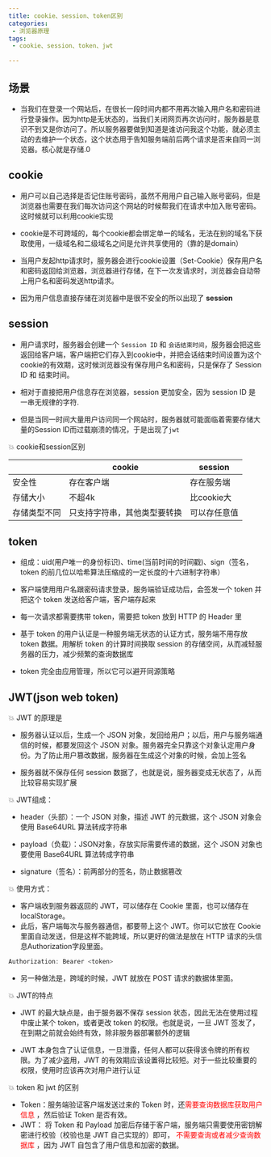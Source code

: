 ```yaml
---
title: cookie、session、token区别
categories:
 - 浏览器原理
tags:
 - cookie、session、token、jwt

---
```



## 场景
- 当我们在登录一个网站后，在很长一段时间内都不用再次输入用户名和密码进行登录操作。因为http是无状态的，当我们关闭网页再次访问时，服务器是意识不到又是你访问了。所以服务器要做到知道是谁访问我这个功能，就必须主动的去维护一个状态，这个状态用于告知服务端前后两个请求是否来自同一浏览器。核心就是存储.0

## cookie
- 用户可以自己选择是否记住账号密码，虽然不用用户自己输入账号密码，但是浏览器也需要在我们每次访问这个网站的时候帮我们在请求中加入账号密码。这时候就可以利用cookie实现

- cookie是不可跨域的，每个cookie都会绑定单一的域名，无法在别的域名下获取使用，一级域名和二级域名之间是允许共享使用的（靠的是domain）

- 当用户发起http请求时，服务器会进行cookie设置（Set-Cookie）保存用户名和密码返回给浏览器，浏览器进行存储，在下一次发请求时，浏览器会自动带上用户名和密码发送http请求。

- 因为用户信息直接存储在浏览器中是很不安全的所以出现了 **session**

## session

- 用户请求时，服务器会创建一个 `Session ID` 和 `会话结束时间`，服务器会把这些返回给客户端，客户端把它们存入到cookie中，并把会话结束时间设置为这个cookie的有效期，这时候浏览器没有保存用户名和密码，只是保存了 Session ID 和 结束时间。

- 相对于直接把用户信息存在浏览器，session 更加安全，因为 session ID 是一串无规律的字符.

- 但是当同一时间大量用户访问同一个网站时，服务器就可能面临着需要存储大量的Session ID而过载崩溃的情况，于是出现了`jwt`


:boom: cookie和session区别

|           |cookie     |session|
|---        |---        |----   |
|安全性|  存在客户端      |存在服务端|
|存储大小|不超4k| 比cookie大|
|存储类型不同|只支持字符串，其他类型要转换|可以存任意值|

## token
- 组成：uid(用户唯一的身份标识)、time(当前时间的时间戳)、sign（签名，token 的前几位以哈希算法压缩成的一定长度的十六进制字符串）

- 客户端使用用户名跟密码请求登录，服务端验证成功后，会签发一个 token 并把这个 token 发送给客户端，客户端存起来
- 每一次请求都需要携带 token，需要把 token 放到 HTTP 的 Header 里
- 基于 token 的用户认证是一种服务端无状态的认证方式，服务端不用存放 token 数据。用解析 token 的计算时间换取 session 的存储空间，从而减轻服务器的压力，减少频繁的查询数据库
- token 完全由应用管理，所以它可以避开同源策略

## JWT(json web token)
    
:boom: JWT 的原理是

- 服务器认证以后，生成一个 JSON 对象，发回给用户；以后，用户与服务端通信的时候，都要发回这个 JSON 对象。服务器完全只靠这个对象认定用户身份。为了防止用户篡改数据，服务器在生成这个对象的时候，会加上签名

- 服务器就不保存任何 session 数据了，也就是说，服务器变成无状态了，从而比较容易实现扩展

:boom: JWT组成： 

- header（头部）：一个 JSON 对象，描述 JWT 的元数据，这个 JSON 对象会使用 Base64URL 算法转成字符串

- payload（负载）：JSON对象，存放实际需要传递的数据，这个 JSON 对象也要使用 Base64URL 算法转成字符串

* signature（签名）：前两部分的签名，防止数据篡改

:boom: 使用方式：

- 客户端收到服务器返回的 JWT，可以储存在 Cookie 里面，也可以储存在 localStorage。
- 此后，客户端每次与服务器通信，都要带上这个 JWT。你可以它放在 Cookie 里面自动发送，但是这样不能跨域，所以更好的做法是放在 HTTP 请求的头信息Authorization字段里面。
```js
Authorization: Bearer <token>
```
- 另一种做法是，跨域的时候，JWT 就放在 POST 请求的数据体里面。

:boom: JWT的特点

- JWT 的最大缺点是，由于服务器不保存 session 状态，因此无法在使用过程中废止某个 token，或者更改 token 的权限。也就是说，一旦 JWT 签发了，在到期之前就会始终有效，除非服务器部署额外的逻辑

- JWT 本身包含了认证信息，一旦泄露，任何人都可以获得该令牌的所有权限。为了减少盗用，JWT 的有效期应该设置得比较短。对于一些比较重要的权限，使用时应该再次对用户进行认证


:boom: token 和 jwt 的区别
- Token：服务端验证客户端发送过来的 Token 时，还<font color= red>需要查询数据库获取用户信息 </font>，然后验证 Token 是否有效。
- JWT： 将 Token 和 Payload 加密后存储于客户端，服务端只需要使用密钥解密进行校验（校验也是 JWT 自己实现的）即可，<font color= red> 不需要查询或者减少查询数据库 </font>，因为 JWT 自包含了用户信息和加密的数据。

